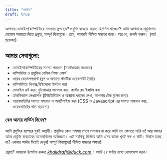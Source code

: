```yaml
---
title: "সার্ভিস"
draft: true
---
```

আপনার মোবাইল/কম্পিউটারে সমস্যায় ভুগছেন? প্রযুক্তি ব্যবহার করতে হিমশিম খাচ্ছেন?  আমি আপনাকে প্রযুক্তিগত যেকোন সহায়তা দিতে প্রস্তুত, সম্পূর্ণ বিনামূল্যে। তবে, অফারটি সীমিত সময়ের জন্য। অতএব, জলদি করুন। (শর্ত প্রযোজ্য)

## আমার সেবাগুলো:

* মোবাইল/কম্পিউটারের সমস্যা সমাধান (সফটওয়্যার সংক্রান্ত)
* কম্পিউটার ও প্রযুক্তির বেসিক শিক্ষা কোর্স
* ওয়েব ডেভেলপমেন্ট (ব্লগ ও অন্যান্য স্ট্যাটিক ওয়েবসাইট তৈরি)
* কম্পিউটারে লিনাক্স/উইন্ডোজ ইন্সটল করা
* মোবাইল রুট করা, বুটলোডার আনলক করা, কাস্টম রম ইন্সটল করা 
* টেকনিক্যাল লেখালেখি (টিউটোরিয়াল ও অন্যান্য ধরনের লেখা, আপনার টেক ব্লগের জন্য)
* ওয়েবসাইটের সমস্যা সমাধান ও অপটিমাইজ করা  (CSS ও Javascript এর সমস্যা  সমাধান করা, ওয়েবসাইটের গতি বাড়ানো)

### কেন আমার সার্ভিস নিবেন?
আমি প্রযুক্তির ব্যাপারে খুবই আগ্রহী। প্রযুক্তির কোন সমস্যা পেলে সমাধান না করে আমি দম ফেলতে পারি না! আর আমার আছে প্রযুক্তি ব্যবহারের অনেকদিনের অভিজ্ঞতা। এই সবকিছু মিলিয়ে আমি এসব কাজে খুবই দক্ষ ও স্মার্ট। বিশ্বাস হচ্ছে না? একবার অর্ডার দিয়েই দেখুন! সম্পূর্ণ বিনামূল্যে! সীমিত সময়ের অফার!!

_প্রস্তুত? আমাকে ইমেইল করুন: [khalidrafi@duck.com](mailto:khalidrafi@duck.com)। আমি ২৪ ঘণ্টার মধ্যে যোগাযোগ করব।_